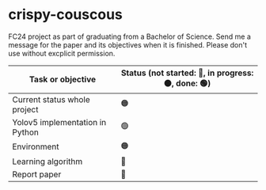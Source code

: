 # crispy-couscous
FC24 project as part of graduating from a Bachelor of Science. Send me a message for the paper and its objectives when it is finished. Please don't use without excplicit permission. 


| Task or objective | Status (not started: 🔴, in progress: 🟠, done: 🟢) |
| ------ | ----- |
| Current status whole project | 🟠 |
| Yolov5 implementation in Python | 🟢 |
| Environment | 🟠| 
| Learning algorithm | 🔴 |
| Report paper | 🔴 |
